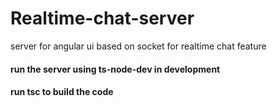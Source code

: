 # Realtime-chat-server
server for angular ui based on socket for realtime chat feature

#### run the server using ts-node-dev in development
#### run tsc to build the code
